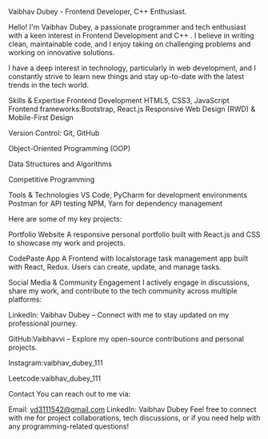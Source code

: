 Vaibhav Dubey - Frontend Developer, C++ Enthusiast.

Hello! I'm Vaibhav Dubey, a passionate programmer and tech enthusiast with a keen interest in Frontend Development and C++ . I believe in writing clean, maintainable code, and I enjoy taking on challenging problems and working on innovative solutions.

I have a deep interest in technology, particularly in web development, and I constantly strive to learn new things and stay up-to-date with the latest trends in the tech world.

Skills & Expertise
Frontend Development
HTML5, CSS3, JavaScript
Frontend frameworks:Bootstrap, React.js
Responsive Web Design (RWD) & Mobile-First Design

Version Control: Git, GitHub

Object-Oriented Programming (OOP)

Data Structures and Algorithms

Competitive Programming

Tools & Technologies
VS Code, PyCharm for development environments
Postman for API testing
NPM, Yarn for dependency management

Here are some of my key projects:

Portfolio Website
A responsive personal portfolio built with React.js and CSS to showcase my work and projects.

CodePaste App
A Frontend with localstorage task management app built with React, Redux. Users can create, update, and manage tasks.

Social Media & Community Engagement
I actively engage in discussions, share my work, and contribute to the tech community across multiple platforms:

LinkedIn: Vaibhav Dubey – Connect with me to stay updated on my professional journey.

GitHub:Vaibhavvi – Explore my open-source contributions and personal projects.

Instagram:vaibhav_dubey_111

Leetcode:vaibhav_dubey_111

Contact
You can reach out to me via:

Email: vd3111542@gmail.com
LinkedIn: Vaibhav Dubey
Feel free to connect with me for project collaborations, tech discussions, or if you need help with any programming-related questions!

